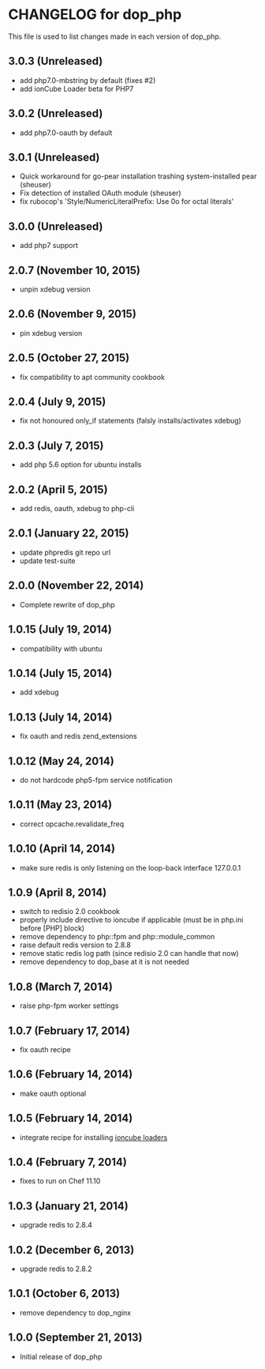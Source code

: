 # CHANGELOG for dop_php

This file is used to list changes made in each version of dop_php.


## 3.0.3 (Unreleased)

* add php7.0-mbstring by default (fixes #2)
* add ionCube Loader beta for PHP7

## 3.0.2 (Unreleased)

* add php7.0-oauth by default

## 3.0.1 (Unreleased)

* Quick workaround for go-pear installation trashing system-installed pear (sheuser)
* Fix detection of installed OAuth module (sheuser)
* fix rubocop's 'Style/NumericLiteralPrefix: Use 0o for octal literals'

## 3.0.0 (Unreleased)

* add php7 support

## 2.0.7 (November 10, 2015)

* unpin xdebug version

## 2.0.6 (November 9, 2015)

* pin xdebug version

## 2.0.5 (October 27, 2015)

* fix compatibility to apt community cookbook

## 2.0.4 (July 9, 2015)

* fix not honoured only_if statements (falsly installs/activates xdebug)

## 2.0.3 (July 7, 2015)

* add php 5.6 option for ubuntu installs

## 2.0.2 (April 5, 2015)

* add redis, oauth, xdebug to php-cli

## 2.0.1 (January 22, 2015)

* update phpredis git repo url
* update test-suite

## 2.0.0 (November 22, 2014)

* Complete rewrite of dop_php

## 1.0.15 (July 19, 2014)

* compatibility with ubuntu

## 1.0.14 (July 15, 2014)

* add xdebug

## 1.0.13 (July 14, 2014)

* fix oauth and redis zend_extensions

## 1.0.12 (May 24, 2014)

* do not hardcode php5-fpm service notification

## 1.0.11 (May 23, 2014)

* correct opcache.revalidate_freq

## 1.0.10 (April 14, 2014)

* make sure redis is only listening on the loop-back interface 127.0.0.1

## 1.0.9  (April 8, 2014)

* switch to redisio 2.0 cookbook
* properly include directive to ioncube if applicable (must be in php.ini before [PHP] block)
* remove dependency to php::fpm and php::module_common
* raise default redis version to 2.8.8
* remove static redis log path (since redisio 2.0 can handle that now)
* remove dependency to dop_base at it is not needed

## 1.0.8  (March 7, 2014)

* raise php-fpm worker settings

## 1.0.7  (February 17, 2014)

* fix oauth recipe

## 1.0.6  (February 14, 2014)

* make oauth optional

## 1.0.5  (February 14, 2014)

* integrate recipe for installing [ioncube loaders](http://www.ioncube.com/loaders.php)

## 1.0.4  (February 7, 2014)

* fixes to run on Chef 11.10

## 1.0.3  (January 21, 2014)

* upgrade redis to 2.8.4

## 1.0.2  (December 6, 2013)

* upgrade redis to 2.8.2

## 1.0.1  (October 6, 2013)

* remove dependency to dop_nginx

## 1.0.0  (September 21, 2013)

* Initial release of dop_php